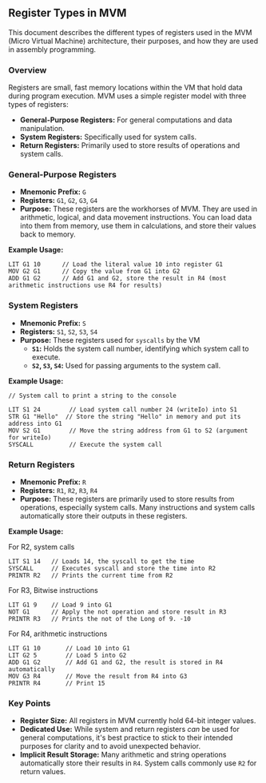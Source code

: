 ## Register Types in MVM

This document describes the different types of registers used in the MVM (Micro Virtual Machine) architecture, their
purposes, and how they are used in assembly programming.

### Overview

Registers are small, fast memory locations within the VM that hold data during program execution. MVM uses a simple
register model with three types of registers:

* **General-Purpose Registers:** For general computations and data manipulation.
* **System Registers:**  Specifically used for system calls.
* **Return Registers:** Primarily used to store results of operations and system calls.

### General-Purpose Registers

* **Mnemonic Prefix:** `G`
* **Registers:** `G1`, `G2`, `G3`, `G4`
* **Purpose:** These registers are the workhorses of MVM. They are used in arithmetic, logical, and data movement
  instructions. You can load data into them from memory, use them in calculations, and store their values back to
  memory.

**Example Usage:**

```assembly
LIT G1 10      // Load the literal value 10 into register G1
MOV G2 G1      // Copy the value from G1 into G2
ADD G1 G2      // Add G1 and G2, store the result in R4 (most arithmetic instructions use R4 for results)
```

### System Registers

* **Mnemonic Prefix:** `S`
* **Registers:** `S1`, `S2`, `S3`, `S4`
* **Purpose:** These registers used for `syscalls` by the VM
	* **`S1`:** Holds the system call number, identifying which system call to execute.
	* **`S2`, `S3`, `S4`:** Used for passing arguments to the system call.

**Example Usage:**

```assembly
// System call to print a string to the console 

LIT S1 24        // Load system call number 24 (writeIo) into S1
STR G1 "Hello"  // Store the string "Hello" in memory and put its address into G1
MOV S2 G1        // Move the string address from G1 to S2 (argument for writeIo)
SYSCALL          // Execute the system call 
```

### Return Registers

* **Mnemonic Prefix:** `R`
* **Registers:** `R1`, `R2`, `R3`, `R4`
* **Purpose:** These registers are primarily used to store results from operations, especially system calls. Many
  instructions and system calls automatically store their outputs in these registers.

**Example Usage:**

For R2, system calls

```assembly
LIT S1 14	// Loads 14, the syscall to get the time
SYSCALL		// Executes syscall and store the time into R2
PRINTR R2 	// Prints the current time from R2
```

For R3, Bitwise instructions

```assembly
LIT G1 9	// Load 9 into G1
NOT G1		// Apply the not operation and store result in R3
PRINTR R3	// Prints the not of the Long of 9. -10
```

For R4, arithmetic instructions

```assembly
LIT G1 10     	// Load 10 into G1
LIT G2 5      	// Load 5 into G2
ADD G1 G2     	// Add G1 and G2, the result is stored in R4 automatically
MOV G3 R4     	// Move the result from R4 into G3
PRINTR R4		// Print 15
```

### Key Points

* **Register Size:** All registers in MVM currently hold 64-bit integer values.
* **Dedicated Use:**  While system and return registers *can* be used for general computations, it's best practice to
  stick to their intended purposes for clarity and to avoid unexpected behavior.
* **Implicit Result Storage:** Many arithmetic and string operations automatically store their results in `R4`. System
  calls commonly use `R2` for return values.


